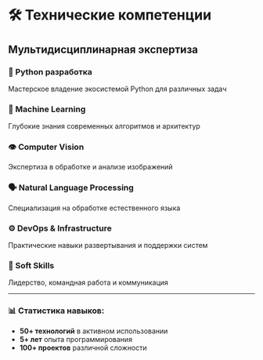 # 🛠️ Технические компетенции

## Мультидисциплинарная экспертиза

### 🐍 Python разработка
Мастерское владение экосистемой Python для различных задач

### 🤖 Machine Learning
Глубокие знания современных алгоритмов и архитектур

### 👁️ Computer Vision
Экспертиза в обработке и анализе изображений

### 🗣️ Natural Language Processing
Специализация на обработке естественного языка

### ⚙️ DevOps & Infrastructure
Практические навыки развертывания и поддержки систем

### 🧠 Soft Skills
Лидерство, командная работа и коммуникация

---

### 📊 Статистика навыков:
- **50+ технологий** в активном использовании
- **5+ лет** опыта программирования
- **100+ проектов** различной сложности 